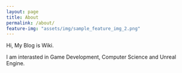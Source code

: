 ```yaml
---
layout: page
title: About
permalink: /about/
feature-img: "assets/img/sample_feature_img_2.png"
---
```


Hi, My Blog is Wiki.

I am interasted in Game Development, Computer Science and Unreal Engine.




